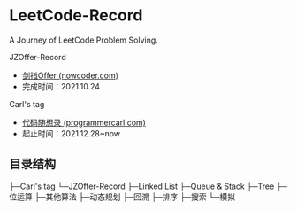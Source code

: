 # LeetCode-Record

A Journey of LeetCode Problem Solving.

JZOffer-Record

- [剑指Offer (nowcoder.com)](https://www.nowcoder.com/ta/coding-interviews)
- 完成时间：2021.10.24

Carl's tag

- [代码随想录 (programmercarl.com)](https://programmercarl.com/)
- 起止时间：2021.12.28~now

## 目录结构

├─Carl's tag
└─JZOffer-Record
    ├─Linked List
    ├─Queue & Stack
    ├─Tree
    ├─位运算
    ├─其他算法
    ├─动态规划
    ├─回溯
    ├─排序
    ├─搜索
    └─模拟
